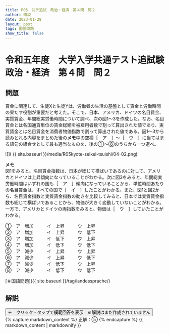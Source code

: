 ```yaml
---
title: R05　共テ追試　政治・経済　第４問　問２
author: 雨坂
date: 2023-01-28
layout: post
tags: 国語問題
show_title: false
---
```

  
# 令和五年度　大学入学共通テスト追試験　政治・経済　第４問　問２  
  
## 問題  
賃金に関連して、生徒Xと生徒Yは、労働者の生活の基盤として賃金と労働時間の果たす役割が重要だと考えた。そこで、日本、アメリカ、ドイツの名目賃金、実質賃金、年間総実労働時間について調べ、次の図1～3を作成した。なお、名目賃金とは各国通貨単位の賃金総額を被雇用者数で割って算出された値であり、実質賃金とは名目賃金を消費者物価指数で割って算出された値である。図1～3から読みとれる内容をまとめた後の**メモ**中の空欄［　ア　］～［　ウ　］に当てはまる語句の組合せとして最も適当なものを、後の①～⑧のうちから一つ選べ。  
  
![]( {{ site.baseurl }}/media/R05kyote-seikei-tsuishi/04-02.png)  
  
**メモ**  
図1をみると、名目賃金指数は、日本が総じて横ばいであるのに対して、アメリカとドイツは上昇傾向になっていることがわかる。次に図3をみると、年間総実労働時間はいずれの国も［　ア　］傾向になっていることから、単位時間あたりの名目賃金は、すべての国で［　イ　］したことがわかる。また、図1と図2から、名目賃金指数と実質賃金指数の動きを比較してみると、日本では実質賃金指数も総じて横ばいであることから、物価が大きく変動していないことがわかる。一方で、アメリカとドイツの両指数をみると、物価は［　ウ　］していたことがわかる。  
  
①　ア　増加　　　イ　上昇　　　ウ　上昇  
②　ア　増加　　　イ　上昇　　　ウ　低下  
③　ア　増加　　　イ　低下　　　ウ　上昇  
④　ア　増加　　　イ　低下　　　ウ　低下  
⑤　ア　減少　　　イ　上昇　　　ウ　上昇  
⑥　ア　減少　　　イ　上昇　　　ウ　低下  
⑦　ア　減少　　　イ　低下　　　ウ　上昇  
⑧　ア　減少　　　イ　低下　　　ウ　低下  
  
[＃国語問題]({{ site.baseurl }}/tag/landessprache/)  
  
## 解説  
<div class="collapsible">
  <button class="collapsible-button">＋　クリック・タップで模範回答を表示　※解説はまだ作成されていません</button>
  <div class="collapsible-content">
    {% capture markdown_content %}
正解：⑤  
    {% endcapture %}
    {{ markdown_content | markdownify }}
  </div>
</div>